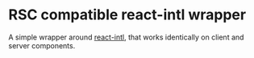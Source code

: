 # RSC compatible react-intl wrapper

A simple wrapper around [react-intl](https://formatjs.io/), that works
identically on client and server components.
